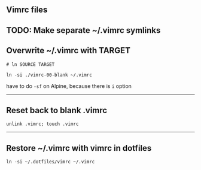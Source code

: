 ## Vimrc files
TODO: Make separate ~/.vimrc symlinks
---
## Overwrite ~/.vimrc with TARGET
```
# ln SOURCE TARGET

ln -si ./vimrc-00-blank ~/.vimrc
```

have to do `-sf` on Alpine, because there is `i` option







---
## Reset back to blank .vimrc
```
unlink .vimrc; touch .vimrc
```

---
## Restore ~/.vimrc with vimrc in dotfiles
```
ln -si ~/.dotfiles/vimrc ~/.vimrc
```
